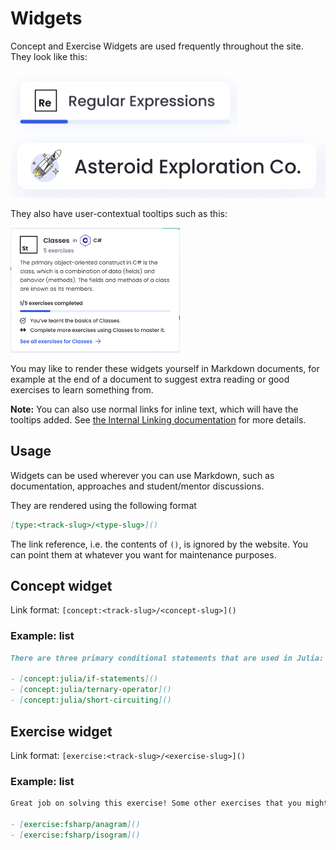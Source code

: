 # Widgets

Concept and Exercise Widgets are used frequently throughout the site.
They look like this:

<img src="../../.imgs/concept-widget.png" height="100">
<img src="../../.imgs/exercise-widget.png" height="100">

They also have user-contextual tooltips such as this:

<img src="../../.imgs/concept-tooltip.png" height="200">

You may like to render these widgets yourself in Markdown documents, for example at the end of a document to suggest extra reading or good exercises to learn something from.

**Note:** You can also use normal links for inline text, which will have the tooltips added. See [the Internal Linking documentation](./internal-linking.md) for more details.

## Usage

Widgets can be used wherever you can use Markdown, such as documentation, approaches and student/mentor discussions.

They are rendered using the following format

```md
[type:<track-slug>/<type-slug>]()
```

The link reference, i.e. the contents of `()`, is ignored by the website. You can point them at whatever you want for maintenance purposes.

## Concept widget

Link format: `[concept:<track-slug>/<concept-slug>]()`

### Example: list

```markdown
There are three primary conditional statements that are used in Julia:

- [concept:julia/if-statements]()
- [concept:julia/ternary-operator]()
- [concept:julia/short-circuiting]()
```

## Exercise widget

Link format: `[exercise:<track-slug>/<exercise-slug>]()`

### Example: list

```markdown
Great job on solving this exercise! Some other exercises that you might also like to try:

- [exercise:fsharp/anagram]()
- [exercise:fsharp/isogram]()
```
